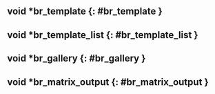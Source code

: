 ## void *br_template {: #br_template }

## void *br_template_list {: #br_template_list }

## void *br_gallery {: #br_gallery }

## void *br_matrix_output {: #br_matrix_output }
